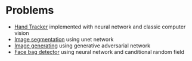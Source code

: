 # Problems
* [Hand Tracker](https://github.com/apletea/Computer-Vision/tree/master/HandTracker) implemented with neural network and classic computer vision
* [Image segmentation](https://github.com/apletea/Computer-Vision/tree/master/ImageSegmentation) using unet network
* [Image generating](https://github.com/apletea/Computer-Vision/tree/master/GAN) using generative adversarial network
* [Face bag detector](https://github.com/apletea/Computer-Vision/tree/master/face-Bag) using neural network and canditional random field
